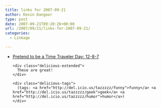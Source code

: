 ```yaml
---
title: links for 2007-09-21
author: Kevin Dangoor
type: post
date: 2007-09-21T09:20:26+00:00
url: /2007/09/21/links-for-2007-09-21/
categories:
  - Linkage

---
```

<ul class="delicious">
  <li>
    <div class="delicious-link">
      <a href="http://forums.koalawallop.com/viewtopic.php?t=1719"> Pretend to be a Time Traveler Day: 12-8-7</a>
    </div>
    
    <div class="delicious-extended">
      These are great!
    </div>
    
    <div class="delicious-tags">
      (tags: <a href="http://del.icio.us/tazzzzz/funny">funny</a> <a href="http://del.icio.us/tazzzzz/geek">geek</a> <a href="http://del.icio.us/tazzzzz/humor">humor</a>)
    </div>
  </li>
</ul>